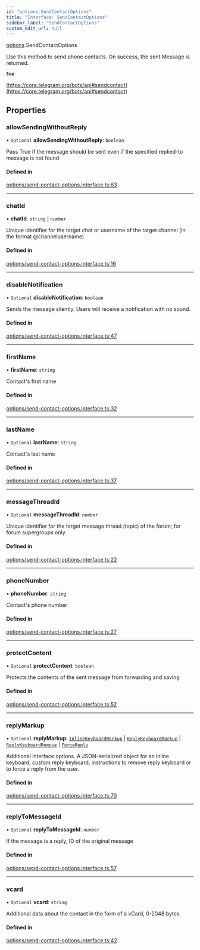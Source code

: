 ```yaml
---
id: "options.SendContactOptions"
title: "Interface: SendContactOptions"
sidebar_label: "SendContactOptions"
custom_edit_url: null
---
```


[options](../modules/options.md).SendContactOptions

Use this method to send phone contacts. On success, the sent Message is
returned.

**`See`**

[https://core.telegram.org/bots/api#sendcontact](https://core.telegram.org/bots/api#sendcontact)

## Properties

### allowSendingWithoutReply

• `Optional` **allowSendingWithoutReply**: `boolean`

Pass True if the message should be sent even if the specified replied-to message
is not found

#### Defined in

[options/send-contact-options.interface.ts:63](https://github.com/DeityLamb/telegramjs/blob/32b4cca/packages/common/lib/interfaces/options/send-contact-options.interface.ts#L63)

___

### chatId

• **chatId**: `string` \| `number`

Unique identifier for the target chat or username of the target channel (in the
format @channelusername)

#### Defined in

[options/send-contact-options.interface.ts:16](https://github.com/DeityLamb/telegramjs/blob/32b4cca/packages/common/lib/interfaces/options/send-contact-options.interface.ts#L16)

___

### disableNotification

• `Optional` **disableNotification**: `boolean`

Sends the message silently. Users will receive a notification with no sound.

#### Defined in

[options/send-contact-options.interface.ts:47](https://github.com/DeityLamb/telegramjs/blob/32b4cca/packages/common/lib/interfaces/options/send-contact-options.interface.ts#L47)

___

### firstName

• **firstName**: `string`

Contact's first name

#### Defined in

[options/send-contact-options.interface.ts:32](https://github.com/DeityLamb/telegramjs/blob/32b4cca/packages/common/lib/interfaces/options/send-contact-options.interface.ts#L32)

___

### lastName

• `Optional` **lastName**: `string`

Contact's last name

#### Defined in

[options/send-contact-options.interface.ts:37](https://github.com/DeityLamb/telegramjs/blob/32b4cca/packages/common/lib/interfaces/options/send-contact-options.interface.ts#L37)

___

### messageThreadId

• `Optional` **messageThreadId**: `number`

Unique identifier for the target message thread (topic) of the forum; for forum
supergroups only

#### Defined in

[options/send-contact-options.interface.ts:22](https://github.com/DeityLamb/telegramjs/blob/32b4cca/packages/common/lib/interfaces/options/send-contact-options.interface.ts#L22)

___

### phoneNumber

• **phoneNumber**: `string`

Contact's phone number

#### Defined in

[options/send-contact-options.interface.ts:27](https://github.com/DeityLamb/telegramjs/blob/32b4cca/packages/common/lib/interfaces/options/send-contact-options.interface.ts#L27)

___

### protectContent

• `Optional` **protectContent**: `boolean`

Protects the contents of the sent message from forwarding and saving

#### Defined in

[options/send-contact-options.interface.ts:52](https://github.com/DeityLamb/telegramjs/blob/32b4cca/packages/common/lib/interfaces/options/send-contact-options.interface.ts#L52)

___

### replyMarkup

• `Optional` **replyMarkup**: [`InlineKeyboardMarkup`](types.InlineKeyboardMarkup.md) \| [`ReplyKeyboardMarkup`](types.ReplyKeyboardMarkup.md) \| [`ReplyKeyboardRemove`](types.ReplyKeyboardRemove.md) \| [`ForceReply`](types.ForceReply.md)

Additional interface options. A JSON-serialized object for an inline keyboard,
custom reply keyboard, instructions to remove reply keyboard or to force a reply
from the user.

#### Defined in

[options/send-contact-options.interface.ts:70](https://github.com/DeityLamb/telegramjs/blob/32b4cca/packages/common/lib/interfaces/options/send-contact-options.interface.ts#L70)

___

### replyToMessageId

• `Optional` **replyToMessageId**: `number`

If the message is a reply, ID of the original message

#### Defined in

[options/send-contact-options.interface.ts:57](https://github.com/DeityLamb/telegramjs/blob/32b4cca/packages/common/lib/interfaces/options/send-contact-options.interface.ts#L57)

___

### vcard

• `Optional` **vcard**: `string`

Additional data about the contact in the form of a vCard, 0-2048 bytes

#### Defined in

[options/send-contact-options.interface.ts:42](https://github.com/DeityLamb/telegramjs/blob/32b4cca/packages/common/lib/interfaces/options/send-contact-options.interface.ts#L42)
